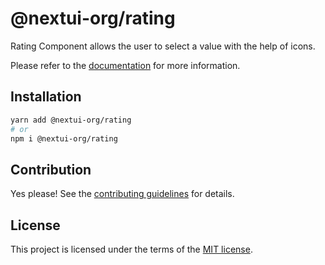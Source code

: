 # @nextui-org/rating

Rating Component allows the user to select a value with the help of icons.

Please refer to the [documentation](https://nextui.org/docs/components/rating) for more information.

## Installation

```sh
yarn add @nextui-org/rating
# or
npm i @nextui-org/rating
```

## Contribution

Yes please! See the
[contributing guidelines](https://github.com/nextui-org/nextui/blob/master/CONTRIBUTING.md)
for details.

## License

This project is licensed under the terms of the
[MIT license](https://github.com/nextui-org/nextui/blob/master/LICENSE).
